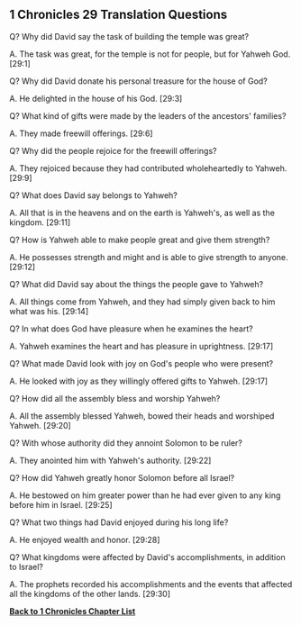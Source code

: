 ## 1 Chronicles 29 Translation Questions ##

Q? Why did David say the task of building the temple was great?

A. The task was great, for the temple is not for people, but for Yahweh God. [29:1]

Q? Why did David donate his personal treasure for the house of God?

A. He delighted in the house of his God. [29:3]

Q? What kind of gifts were made by the leaders of the ancestors' families?

A. They made freewill offerings. [29:6]

Q? Why did the people rejoice for the freewill offerings?

A. They rejoiced because they had contributed wholeheartedly to Yahweh. [29:9]

Q? What does David say belongs to Yahweh?

A. All that is in the heavens and on the earth is Yahweh's, as well as the kingdom. [29:11]

Q? How is Yahweh able to make people great and give them strength?

A. He possesses strength and might and is able to give strength to anyone. [29:12]

Q? What did David say about the things the people gave to Yahweh?

A. All things come from Yahweh, and they had simply given back to him what was his. [29:14]

Q? In what does God have pleasure when he examines the heart?

A. Yahweh examines the heart and has pleasure in uprightness. [29:17]

Q? What made David look with joy on God's people who were present?

A. He looked with joy as they willingly offered gifts to Yahweh. [29:17]

Q? How did all the assembly bless and worship Yahweh?

A. All the assembly blessed Yahweh, bowed their heads and worshiped Yahweh. [29:20]

Q? With whose authority did they annoint Solomon to be ruler?

A. They anointed him with Yahweh's authority. [29:22]

Q? How did Yahweh greatly honor Solomon before all Israel?

A. He bestowed on him greater power than he had ever given to any king before him in Israel. [29:25]

Q? What two things had David enjoyed during his long life?

A. He enjoyed wealth and honor. [29:28]

Q? What kingdoms were affected by David's accomplishments, in addition to Israel?

A. The prophets recorded his accomplishments and the events that affected all the kingdoms of the other lands. [29:30]

__[Back to 1 Chronicles Chapter List](./)__

